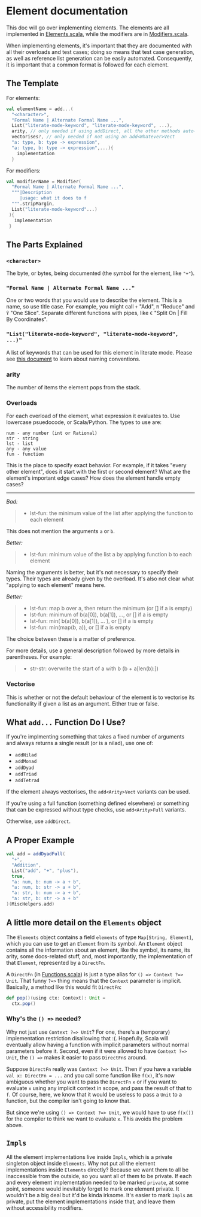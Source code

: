 # Element documentation

This doc will go over implementing elements. The elements are all
implemented in [Elements.scala](/shared/src/main/scala/Elements.scala), while
the modifiers are in [Modifiers.scala](/shared/src/main/scala/Modifiers.scala).

When implementing elements, it's important that they are documented with
all their overloads and test cases; doing so means that test case
generation, as well as reference list generation can be easliy automated.
Consequently, it is important that a common format is followed for each
element.

## The Template

For elements:

```scala
val elementName = add...(
  "<character>",
  "Formal Name | Alternate Formal Name ...",
  List("literate-mode-keyword", "literate-mode-keyword", ...),
  arity, // only needed if using addDirect, all the other methods auto-fill this parameter
  vectorises?, // only needed if not using an add<Whatever>Vect
  "a: type, b: type -> expression",
  "a: type, b: type -> expression",...){
    implementation
  }
```

For modifiers:

```scala
val modifierName = Modifier(
  "Formal Name | Alternate Formal Name ...",
  """|Description
     |usage: what it does to f
  """.stripMargin,
  List("literate-mode-keyword"...)
 ){
   implementation
 }
```

## The Parts Explained

### `<character>`

The byte, or bytes, being documented (the symbol for the element, like `"+"`).

### `"Formal Name | Alternate Formal Name ..."`

One or two words that you would use to describe the element.
This is a name, so use title case.
For example, you might call `+` "Add", `R` "Reduce" and `Ẏ` "One Slice".
Separate different functions with pipes, like `€` "Split On | Fill By Coordinates".

### `"List("literate-mode-keyword", "literate-mode-keyword", ...)"`

A list of keywords that can be used for this element in literate mode. Please see [this document](literate-mode-naming.md) to learn about naming conventions.

### arity

The number of items the element pops from the stack.

### Overloads

For each overload of the element, what expression it evaluates to.
Use lowercase psuedocode, or Scala/Python.
The types to use are:

```
num - any number (int or Rational)
str - string
lst - list
any - any value
fun - function
```

This is the place to specify exact behavior.
For example, if it takes "every other element", does it start with the first
or second element?
What are the element's important edge cases?
How does the element handle empty cases?

---

*Bad:*

> - lst-fun: the minimum value of the list after applying the function to
> each element

This does not mention the arguments `a` or `b`.

*Better:*

> - lst-fun: minimum value of the list a by applying function b to each element

Naming the arguments is better, but it's not necessary to specify their types.
Their types are already given by the overload.
It's also not clear what "applying to each element" means here.

*Better:*

> - lst-fun: map b over a, then return the minimum (or [] if a is empty)
> - lst-fun: minimum of b(a[0]), b(a[1]), ..., or [] if a is empty
> - lst-fun: min( b(a[0]), b(a[1]), ... ), or [] if a is empty
> - lst-fun: min(map(b, a)), or [] if a is empty

The choice between these is a matter of preference.

For more details, use a general description followed by more details in parentheses.
For example:

> - str-str: overwrite the start of a with b (b + a[len(b):])

### Vectorise

This is whether or not the default behaviour of the element is to
vectorise its functionality if given a list as an argument. Either true
or false.

## What `add...` Function Do I Use?

If you're implmenting something that takes a fixed number of arguments and always returns a single result (or is a nilad), use one of:

- `addNilad`
- `addMonad`
- `addDyad`
- `addTriad`
- `addTetrad`

If the element always vectorises, the `add<Arity>Vect` variants can be used.

If you're using a full function (something defined elsewhere) or something that can be expressed without type checks, use `add<Arity>Full` variants.

Otherwise, use `addDirect`.

## A Proper Example

```scala
val add = addDyadFull(
  "+",
  "Addition",
  List("add", "+", "plus"),
  true,
  "a: num, b: num -> a + b",
  "a: num, b: str -> a + b",
  "a: str, b: num -> a + b",
  "a: str, b: str -> a + b"
)(MiscHelpers.add)
```

## A little more detail on the `Elements` object

The `Elements` object contains a field `elements` of type `Map[String, Element]`, which
you can use to get an `Element` from its symbol. An `Element` object contains all the
information about an element, like the symbol, its name, its arity, some docs-related stuff,
and, most importantly, the implementation of that `Element`, represented by a `DirectFn`.

A `DirectFn` (in [Functions.scala](/shared/src/main/scala/Functions.scala)) is just a type
alias for `() => Context ?=> Unit`. That funny `?=>` thing means that the `Context` parameter
is implicit. Basically, a method like this would fit `DirectFn`:

```scala
def pop()(using ctx: Context): Unit =
  ctx.pop()
```

### Why's the `() =>` needed?

Why not just use `Context ?=> Unit`? For one, there's a (temporary)
implementation restriction disallowing that :(. Hopefully, Scala will eventually
allow having a function with implicit parameters without normal parameters
before it. Second, even if it were allowed to have `Context ?=> Unit`, the
`() =>` makes it easier to pass `DirectFn`s around.

Suppose `DirectFn` really was `Context ?=> Unit`. Then if you have a
variable `val x: DirectFn = ...` and you call some function like `f(x)`,
it's now ambiguous whether you want to pass the `DirectFn` `x` or if you want to
evaluate `x` using any implicit context in scope, and pass the result of that to
`f`. Of course, here, we know that it would be useless to pass a `Unit` to a
function, but the compiler isn't going to know that.

But since we're using `() => Context ?=> Unit`, we would have to use `f(x())`
for the compiler to think we want to evaluate `x`. This avoids the problem above.

## `Impls`

All the element implementations live inside `Impls`, which is a private singleton object inside `Elements`.
Why not put all the element implementations inside `Elements` directly? Because we want them to all be
inaccessible from the outside, so you want all of them to be private. If each and every element
implementation needed to be marked `private`, at some point, someone would inevitably forget to mark one
element private. It wouldn't be a big deal but it'd be kinda irksome. It's easier to mark `Impls` as private,
put the element implementations inside that, and leave them without accessibility modifiers.
